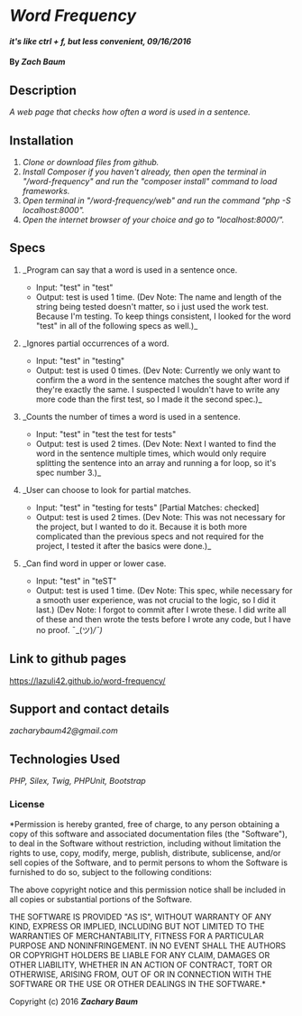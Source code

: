 # _Word Frequency_

#### _it's like ctrl + f, but less convenient, 09/16/2016_

#### By _**Zach Baum**_

## Description

_A web page that checks how often a word is used in a sentence._

## Installation

1. _Clone or download files from github._
2. _Install Composer if you haven't already, then open the terminal in "/word-frequency" and run the "composer install" command to load frameworks._
3. _Open terminal in "/word-frequency/web" and run the command "php -S localhost:8000"._
4. _Open the internet browser of your choice and go to "localhost:8000/"._

## Specs

1. _Program can say that a word is used in a sentence once.
    - Input: "test" in "test"
    - Output: test is used 1 time.
    (Dev Note: The name and length of the string being tested doesn't matter, so i just used the work test. Because I'm testing. To keep things consistent, I looked for the word "test" in all of the following specs as well.)_

2. _Ignores partial occurrences of a word.
    - Input: "test" in "testing"
    - Output: test is used 0 times.
(Dev Note: Currently we only want to confirm the a word in the sentence matches the sought after word if they're exactly the same. I suspected I wouldn't have to write any more code than the first test, so I made it the second spec.)_

3. _Counts the number of times a word is used in a sentence.
    - Input: "test" in "test the test for tests"
    - Output: test is used 2 times.
(Dev Note: Next I wanted to find the word in the sentence multiple times, which would only require splitting the sentence into an array and running a for loop, so it's spec number 3.)_

4. _User can choose to look for partial matches.
    - Input: "test" in "testing for tests" [Partial Matches: checked]
    - Output: test is used 2 times.
(Dev Note: This was not necessary for the project, but I wanted to do it. Because it is both more complicated than the previous specs and not required for the project, I tested it after the basics were done.)_

5. _Can find word in upper or lower case.
    - Input: "test" in "teST"
    - Output: test is used 1 time.
(Dev Note: This spec, while necessary for a smooth user experience, was not crucial to the logic, so I did it last.)
(Dev Note: I forgot to commit after I wrote these. I did write all of these and then wrote the tests before I wrote any code, but I have no proof. ¯\_(ツ)_/¯)_

## Link to github pages

https://lazuli42.github.io/word-frequency/

## Support and contact details

_zacharybaum42@gmail.com_

## Technologies Used

_PHP, Silex, Twig, PHPUnit, Bootstrap_

### License

*Permission is hereby granted, free of charge, to any person obtaining a copy of this software and associated documentation files (the "Software"), to deal in the Software without restriction, including without limitation the rights to use, copy, modify, merge, publish, distribute, sublicense, and/or sell copies of the Software, and to permit persons to whom the Software is furnished to do so, subject to the following conditions:

The above copyright notice and this permission notice shall be included in all copies or substantial portions of the Software.

THE SOFTWARE IS PROVIDED "AS IS", WITHOUT WARRANTY OF ANY KIND, EXPRESS OR IMPLIED, INCLUDING BUT NOT LIMITED TO THE WARRANTIES OF MERCHANTABILITY, FITNESS FOR A PARTICULAR PURPOSE AND NONINFRINGEMENT. IN NO EVENT SHALL THE AUTHORS OR COPYRIGHT HOLDERS BE LIABLE FOR ANY CLAIM, DAMAGES OR OTHER LIABILITY, WHETHER IN AN ACTION OF CONTRACT, TORT OR OTHERWISE, ARISING FROM, OUT OF OR IN CONNECTION WITH THE SOFTWARE OR THE USE OR OTHER DEALINGS IN THE SOFTWARE.*

Copyright (c) 2016 **_Zachary Baum_**
